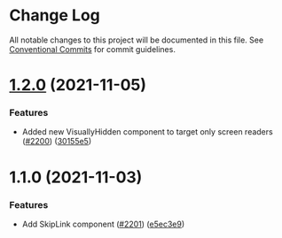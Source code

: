 # Change Log

All notable changes to this project will be documented in this file.
See [Conventional Commits](https://conventionalcommits.org) for commit guidelines.

# [1.2.0](https://github.com/cultureamp/kaizen-design-system/compare/@kaizen/a11y@1.1.0...@kaizen/a11y@1.2.0) (2021-11-05)


### Features

* Added new VisuallyHidden component to target only screen readers ([#2200](https://github.com/cultureamp/kaizen-design-system/issues/2200)) ([30155e5](https://github.com/cultureamp/kaizen-design-system/commit/30155e58d4bcc0d81fe10b0c401d616e18d1aef2))





# 1.1.0 (2021-11-03)


### Features

* Add SkipLink component ([#2201](https://github.com/cultureamp/kaizen-design-system/issues/2201)) ([e5ec3e9](https://github.com/cultureamp/kaizen-design-system/commit/e5ec3e96606273aaa8f1e64b9956e5d5f69ce027))
